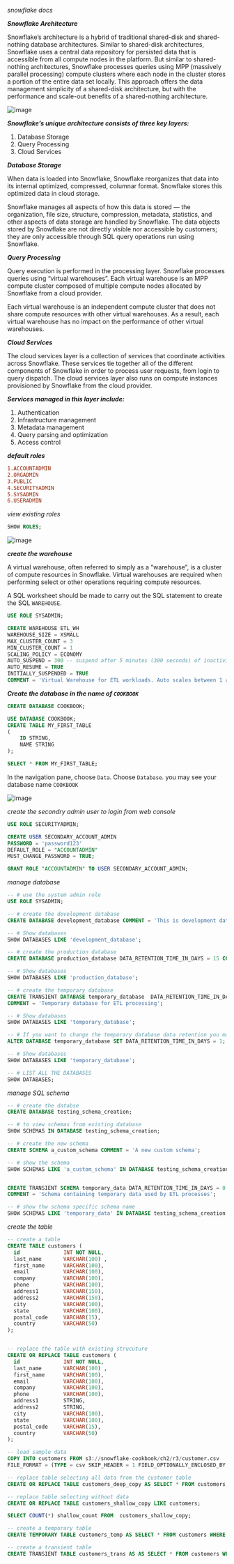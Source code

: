 _snowflake docs_

**_Snowflake Architecture_**

Snowflake’s architecture is a hybrid of traditional shared-disk and shared-nothing database architectures. Similar to shared-disk architectures, Snowflake uses a central data repository for persisted data that is accessible from all compute nodes in the platform. But similar to shared-nothing architectures, Snowflake processes queries using MPP (massively parallel processing) compute clusters where each node in the cluster stores a portion of the entire data set locally. This approach offers the data management simplicity of a shared-disk architecture, but with the performance and scale-out benefits of a shared-nothing architecture.

![image](https://github.com/januo-org/proof-of-concepts/assets/57703276/2d147070-db49-4793-85f7-6c97e2c5073b)


**_Snowflake’s unique architecture consists of three key layers:_**

1. Database Storage
2. Query Processing
3. Cloud Services

**_Database Storage_**

When data is loaded into Snowflake, Snowflake reorganizes that data into its internal optimized, compressed, columnar format. Snowflake stores this optimized data in cloud storage.

Snowflake manages all aspects of how this data is stored — the organization, file size, structure, compression, metadata, statistics, and other aspects of data storage are handled by Snowflake. The data objects stored by Snowflake are not directly visible nor accessible by customers; they are only accessible through SQL query operations run using Snowflake.

**_Query Processing_**

Query execution is performed in the processing layer. Snowflake processes queries using “virtual warehouses”. Each virtual warehouse is an MPP compute cluster composed of multiple compute nodes allocated by Snowflake from a cloud provider.

Each virtual warehouse is an independent compute cluster that does not share compute resources with other virtual warehouses. As a result, each virtual warehouse has no impact on the performance of other virtual warehouses.

**_Cloud Services_**

The cloud services layer is a collection of services that coordinate activities across Snowflake. These services tie together all of the different components of Snowflake in order to process user requests, from login to query dispatch. The cloud services layer also runs on compute instances provisioned by Snowflake from the cloud provider.

**_Services managed in this layer include:_**

1. Authentication
2. Infrastructure management
3. Metadata management
4. Query parsing and optimization
5. Access control


**_default roles_**

```conf
1.ACCOUNTADMIN
2.ORGADMIN
3.PUBLIC
4.SECURITYADMIN
5.SYSADMIN
6.USERADMIN
```

_view existing roles_

```sql
SHOW ROLES;
```
![image](https://github.com/januo-org/proof-of-concepts/assets/57703276/0bcb8b7e-0128-4a8b-b021-f873c46a0ff7)

**_create the warehouse_**

A virtual warehouse, often referred to simply as a “warehouse”, is a cluster of compute resources in Snowflake. Virtual warehouses are required when performing select or other operations requiring compute resources.


A SQL worksheet should be made to carry out the SQL statement to create the SQL `WAREHOUSE`.

```sql
USE ROLE SYSADMIN;

CREATE WAREHOUSE ETL_WH
WAREHOUSE_SIZE = XSMALL
MAX_CLUSTER_COUNT = 3
MIN_CLUSTER_COUNT = 1
SCALING_POLICY = ECONOMY
AUTO_SUSPEND = 300 -- suspend after 5 minutes (300 seconds) of inactivity
AUTO_RESUME = TRUE
INITIALLY_SUSPENDED = TRUE
COMMENT = 'Virtual Warehouse for ETL workloads. Auto scales between 1 and 3 clusters depending on the workload';
```

**_Create the database in the name of `COOKBOOK`_**

```sql
CREATE DATABASE COOKBOOK;

USE DATABASE COOKBOOK;
CREATE TABLE MY_FIRST_TABLE
(
    ID STRING,
    NAME STRING
);

SELECT * FROM MY_FIRST_TABLE;
```

In the navigation pane, choose `Data`. Choose `Database`. you may see your database name `COOKBOOK`

![image](https://github.com/januo-org/proof-of-concepts/assets/57703276/9c8bf151-c972-4152-888c-7fc506615c7f)


_create the secondry admin user to login from web console_

```sql
USE ROLE SECURITYADMIN;

CREATE USER SECONDARY_ACCOUNT_ADMIN 
PASSWORD = 'password123' 
DEFAULT_ROLE = "ACCOUNTADMIN" 
MUST_CHANGE_PASSWORD = TRUE;

GRANT ROLE "ACCOUNTADMIN" TO USER SECONDARY_ACCOUNT_ADMIN;
```


_manage database_

```sql
-- # use the system admin role
USE ROLE SYSADMIN;

-- # create the development database
CREATE DATABASE development_database COMMENT = 'This is development database';

-- # Show databases
SHOW DATABASES LIKE 'development_database';

-- # create the production database
CREATE DATABASE production_database DATA_RETENTION_TIME_IN_DAYS = 15 COMMENT = 'This is critical production database';

-- # Show databases
SHOW DATABASES LIKE 'production_database';

-- # create the temporary database
CREATE TRANSIENT DATABASE temporary_database  DATA_RETENTION_TIME_IN_DAYS = 0 
COMMENT = 'Temporary database for ETL processing';

-- # Show databases
SHOW DATABASES LIKE 'temporary_database';

-- # If you want to change the temporary database data retention you may execute the command
ALTER DATABASE temporary_database SET DATA_RETENTION_TIME_IN_DAYS = 1;

-- # Show databases
SHOW DATABASES LIKE 'temporary_database';

-- # LIST ALL THE DATABASES
SHOW DATABASES;
```
_manage SQL schema_

```sql
-- # create the databse
CREATE DATABASE testing_schema_creation;

-- # to view schemas from existing database
SHOW SCHEMAS IN DATABASE testing_schema_creation;

-- # create the new schema
CREATE SCHEMA a_custom_schema COMMENT = 'A new custom schema';

-- # show the schema
SHOW SCHEMAS LIKE 'a_custom_schema' IN DATABASE testing_schema_creation;


CREATE TRANSIENT SCHEMA temporary_data DATA_RETENTION_TIME_IN_DAYS = 0 
COMMENT = 'Schema containing temporary data used by ETL processes';

-- # show thw schema specific schema name
SHOW SCHEMAS LIKE 'temporary_data' IN DATABASE testing_schema_creation ;

```


_create the table_


```sql
-- create a table 
CREATE TABLE customers (
  id              INT NOT NULL,
  last_name       VARCHAR(100) ,
  first_name      VARCHAR(100),
  email           VARCHAR(100),
  company         VARCHAR(100),
  phone           VARCHAR(100),
  address1        VARCHAR(150),
  address2        VARCHAR(150),
  city            VARCHAR(100),
  state           VARCHAR(100),
  postal_code     VARCHAR(15),
  country         VARCHAR(50)
);


-- replace the table with existing strucuture
CREATE OR REPLACE TABLE customers (
  id              INT NOT NULL,
  last_name       VARCHAR(100) ,
  first_name      VARCHAR(100),
  email           VARCHAR(100),
  company         VARCHAR(100),
  phone           VARCHAR(100),
  address1        STRING,
  address2        STRING,
  city            VARCHAR(100),
  state           VARCHAR(100),
  postal_code     VARCHAR(15),
  country         VARCHAR(50)
);

-- load sample data
COPY INTO customers FROM s3://snowflake-cookbook/ch2/r3/customer.csv
FILE_FORMAT = (TYPE = csv SKIP_HEADER = 1 FIELD_OPTIONALLY_ENCLOSED_BY = '"');

-- replace table selecting all data from the customer table
CREATE OR REPLACE TABLE customers_deep_copy AS SELECT *	FROM customers;

-- replace table selecting without data
CREATE OR REPLACE TABLE customers_shallow_copy LIKE customers;

SELECT COUNT(*) shallow_count FROM  customers_shallow_copy;

-- create a temporary table
CREATE TEMPORARY TABLE customers_temp AS SELECT * FROM customers WHERE TRY_TO_NUMBER(postal_code) IS NOT NULL;

-- create a transient table
CREATE TRANSIENT TABLE customers_trans AS AS SELECT * FROM customers WHERE TRY_TO_NUMBER(postal_code) IS NULL;
```
